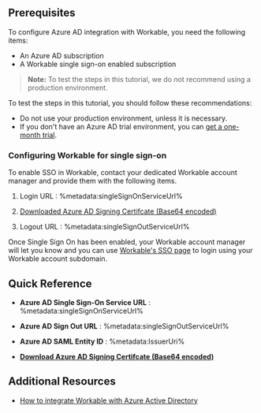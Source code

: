 ## Prerequisites

To configure Azure AD integration with Workable, you need the following items:

- An Azure AD subscription
- A Workable single sign-on enabled subscription

> **Note:**
> To test the steps in this tutorial, we do not recommend using a production environment.

To test the steps in this tutorial, you should follow these recommendations:

- Do not use your production environment, unless it is necessary.
- If you don't have an Azure AD trial environment, you can [get a one-month trial](https://azure.microsoft.com/pricing/free-trial/).

### Configuring Workable for single sign-on

To enable SSO in Workable, contact your dedicated Workable account manager and provide them with the following items.

1. Login URL : %metadata:singleSignOnServiceUrl%

2. [Downloaded Azure AD Signing Certifcate (Base64 encoded)](%metadata:certificateDownloadBase64Url%)

3. Logout URL : %metadata:singleSignOutServiceUrl%

Once Single Sign On has been enabled, your Workable account manager will let you know and you can use [Workable's SSO page](https://www.workable.com/sso/signin) to login using your Workable account subdomain.

## Quick Reference

* **Azure AD Single Sign-On Service URL** : %metadata:singleSignOnServiceUrl%

* **Azure AD Sign Out URL** : %metadata:singleSignOutServiceUrl%

* **Azure AD SAML Entity ID** : %metadata:IssuerUri%

* **[Download Azure AD Signing Certifcate (Base64 encoded)](%metadata:certificateDownloadBase64Url%)**

## Additional Resources

* [How to integrate Workable with Azure Active Directory](https://docs.microsoft.com/azure/active-directory/saas-apps/workable-tutorial)
